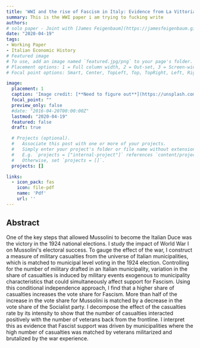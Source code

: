 ```yaml
---
title: 'WWI and the rise of Fascism in Italy: Evidence from La Vittoria Mutilata'
summary: This is the WWI paper i am trying to fucking write
authors:
# solo paper - Joint with [James Feigenbaum](https://jamesfeigenbaum.github.io)
date: "2020-04-19"
tags:
- Working Paper
- Italian Economic History
# Featured image
# To use, add an image named `featured.jpg/png` to your page's folder.
# Placement options: 1 = Full column width, 2 = Out-set, 3 = Screen-width
# Focal point options: Smart, Center, TopLeft, Top, TopRight, Left, Right, BottomLeft, Bottom, BottomRight

image:
  placement: 1
  caption: 'Image credit: [**Need to figure out**](https://unsplash.com/photos/OGZtQF8iC0g)'
  focal_point: ""
  preview_only: false
  #date: "2016-04-20T00:00:00Z"
  lastmod: "2020-04-19"
  featured: false
  draft: true

  # Projects (optional).
  #   Associate this post with one or more of your projects.
  #   Simply enter your project's folder or file name without extension.
  #   E.g. `projects = ["internal-project"]` references `content/project/deep-learning/index.md`.
  #   Otherwise, set `projects = []`.
  projects: []

links:
  - icon_pack: fas
    icon: file-pdf
    name: 'Pdf'
    url: ''
---
```


## Abstract


One of the key steps that allowed Mussolini to become the Italian Duce was the victory in the 1924 national elections. I study the impact of World War I on Mussolini's electoral success. To gauge the effect of the war, I construct a measure of military casualties from the universe of Italian municipalities, which is matched to municipal level voting in the 1924 election. Controlling for the number of military drafted in an Italian municipality, variation in the share of casualties is induced by military events exogenous to municipality characteristics that could simultaneously affect support for Fascism. Using this conditional independence approach, I find that a higher share of casualties increases the vote share for Fascism. More than half of the increase in the vote share for Mussolini is matched by a decrease in the vote share of the Socialist party. I decompose the effect of the casualties rate by its intensity to show that the number of casualties interacted positively with the number of veterans back from the frontline. I interpret this as evidence that Fascist support was driven by municipalities where the high number of casualties was matched by veterans militarized and brutalized by the war experience.
